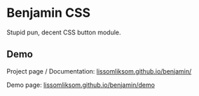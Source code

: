 # Benjamin CSS
Stupid pun, decent CSS button module.

## Demo
Project page / Documentation: [lissomliksom.github.io/benjamin/](https://lissomliksom.github.io/benjamin/.)

Demo page: [lissomliksom.github.io/benjamin/demo](https://lissomliksom.github.io/benjamin/demo)